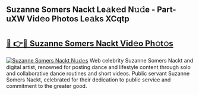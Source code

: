 ## Suzanne Somers Nackt Le𝚊k𝚎d N𝚞𝚍e - Part-uXW Vid𝚎o Photos Le𝚊ks XCqtp

# <h2><a href="http://fb53ou.evod.top/?m=Suzanne+Somers+Nackt">🔗 👉🔴 Suzanne Somers Nackt Vid𝚎o Ph𝚘t𝚘s</a></h2>

[![Suzanne Somers Nackt N𝚞d𝚎s](https://i.imgur.com/8V9OHl7.gif)](http://fb53ou.evod.top/?m=Suzanne+Somers+Nackt)
Web celebrity Suzanne Somers Nackt and digital artist, renowned for posting dance and lifestyle content through solo and collaborative dance routines and short videos. Public servant Suzanne Somers Nackt, celebrated for their dedication to public service and commitment to the greater good. 
